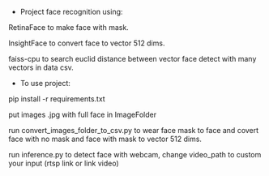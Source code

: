 - Project face recognition using: 

RetinaFace to make face with mask.

InsightFace to convert face to vector 512 dims.

faiss-cpu to search euclid distance between vector face detect with many vectors in data csv.

- To use project:

pip install -r requirements.txt

put images .jpg with full face in ImageFolder

run convert_images_folder_to_csv.py to wear face mask to face and covert face with no mask and face with mask to vector 512 dims.

run inference.py to detect face with webcam, change video_path to custom your input (rtsp link or link video)